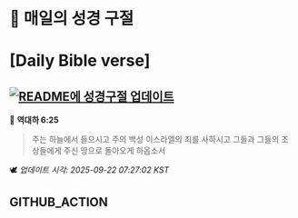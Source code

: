 # 🙏 매일의 성경 구절
# [Daily Bible verse]
## [![README에 성경구절 업데이트](https://github.com/DONGSUKA/first_test/actions/workflows/update-readme-bible.yml/badge.svg)](https://github.com/DONGSUKA/first_test/actions/workflows/update-readme-bible.yml)
<!-- START_BIBLE_VERSE -->
📖 **역대하 6:25**
> 주는 하늘에서 들으시고 주의 백성 이스라엘의 죄를 사하시고 그들과 그들의 조상들에게 주신 땅으로 돌아오게 하옵소서

🕊️ _업데이트 시각: 2025-09-22 07:27:02 KST_
  <!-- END_BIBLE_VERSE -->
## GITHUB_ACTION
